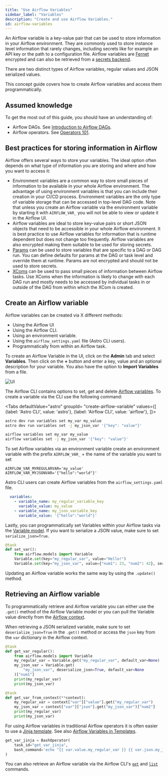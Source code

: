 ```yaml
---
title: "Use Airflow Variables"
sidebar_label: "Variables"
description: "Create and use Airflow Variables."
id: airflow-variables
---
```


An Airflow variable is a key-value pair that can be used to store information in your Airflow environment. They are commonly used to store instance level information that rarely changes, including secrets like for example an API key or the path to a configuration file. Airflow variables are [Fernet](https://github.com/fernet/spec/) encrypted and can also be retrieved from a [secrets backend](https://airflow.apache.org/docs/apache-airflow/stable/administration-and-deployment/security/secrets/secrets-backend/index.html).

There are two distinct types of Airflow variables, regular values and JSON serialized values. 

This concept guide covers how to create Airflow variables and access them programmatically.

## Assumed knowledge

To get the most out of this guide, you should have an understanding of:

- Airflow DAGs. See [Introduction to Airflow DAGs](dags.md).
- Airflow operators. See [Operators 101](what-is-an-operator.md).

## Best practices for storing information in Airflow

Airflow offers several ways to store your variables. The ideal option often depends on what type of information you are storing and where and how you want to access it:

- Environment variables are a common way to store small pieces of information to be available in your whole Airflow environment. The advantage of using environment variables is that you can include their creation in your CI/CD process. Environment variables are the only type of variable storage that can be accessed in top-level DAG code. Note that unless you create an Airflow variable via the environment variable by starting it with `AIRFLOW_VAR_` you will not be able to view or update it in the Airflow UI. 
- Airflow variables are ideal to store key-value pairs or short JSON objects that need to be accessible in your whole Airflow environment. It is best practice to use Airflow variables for information that is runtime dependent but does not change too frequently. Airflow variables are also encrypted making them suitable to be used for storing secrets.
- [Params](airflow-params.md) can be used to store variables that are specific to a DAG or DAG run. You can define defaults for params at the DAG or task level and override them at runtime. Params are not encrypted and should not be used to store secrets.
- [XComs](airflow-passing-data-between-tasks.md) can be used to pass small pieces of information between Airflow tasks. Use XComs when the information is likely to change with each DAG run and mostly needs to be accessed by individual tasks in or outside of the DAG from within which the XCom is created.

## Create an Airflow variable

Airflow variables can be created via X different methods:

- Using the Airflow UI
- Using the Airflow CLI.
- Using an environment variable.
- Using the `airflow_settings.yaml` file (Astro CLI users).
- Programmatically from within an Airflow task.

To create an Airflow Variable in the UI, click on the **Admin** tab and select **Variables**. Then click on the **+** button and enter a key, value and an optional description for your variable. You also have the option to **Import Variables** from a file.

![UI](/img/guides/airflow-variables_UI.png)

The Airflow CLI contains options to set, get and delete [Airflow variables](https://airflow.apache.org/docs/apache-airflow/stable/cli-and-env-variables-ref.html#variables). To create a variable via the CLI use the following command:

<Tabs
    defaultValue="astro"
    groupId= "create-airflow-variable"
    values={[
        {label: 'Astro CLI', value: 'astro'},
        {label: 'Airflow CLI', value: 'airflow'},
    ]}>
<TabItem value="astro">

```sh
astro dev run variables set my_var my_value
astro dev run variables set -j my_json_var '{"key": "value"}'
```

</TabItem>

<TabItem value="airflow">


```sh
airflow variables set my_var my_value
airflow variables set -j my_json_var '{"key": "value"}'
```

</TabItem>

</Tabs>

To set Airflow variables via an environment variable create an environment variable with the prefix `AIRFLOW_VAR_` + the name of the variable you want to set

```text
AIRFLOW_VAR_MYREGULARVAR='my_value'
AIRFLOW_VAR_MYJSONVAR='{"hello":"world"}'
```

Astro CLI users can create Airflow variables from the `airflow_settings.yaml` file. 

```yaml
  variables:
    - variable_name: my_regular_variable_key
      variable_value: my_value
    - variable_name: my_json_variable_key
      variable_value: '{"hello":"world"}'
```

Lastly, you can programmatically set Variables within your Airflow tasks via the [Variable model](https://airflow.apache.org/docs/apache-airflow/stable/_api/airflow/models/variable/index.html#module-airflow.models.variable). If you want to serialize a JSON value, make sure to set `serialize_json=True`.

```python
@task
def set_var():
    from airflow.models import Variable
    Variable.set(key="my_regular_var", value="Hello!")
    Variable.set(key="my_json_var", value={"num1": 23, "num2": 42}, serialize_json=True)
```

Updating an Airflow variable works the same way by using the `.update()` method.

## Retrieving an Airflow variable

To programmatically retrieve and Airflow variable you can either use the `.get()` method of the Airflow Variable model or you can pull the Variable value directly from the [Airflow context](airflow-context).

When retrieving a JSON serialized variable, make sure to set `deserialize_json=True` in the `.get()` method or access the `json` key from the `var` dictionary in the Airflow context.

```python
@task
def get_var_regular():
    from airflow.models import Variable
    my_regular_var = Variable.get("my_regular_var", default_var=None)
    my_json_var = Variable.get(
        "my_json_var", deserialize_json=True, default_var=None
    )["num1"]
    print(my_regular_var)
    print(my_json_var)

@task
def get_var_from_context(**context):
    my_regular_var = context["var"]["value"].get("my_regular_var")
    my_json_var = context["var"]["json"].get("my_json_var")["num2"]
    print(my_regular_var)
    print(my_json_var)
```

For using Airflow variables in traditional Airflow operators it is often easier to use a [Jinja template](templating.md). See also [Airflow Variables in Templates](https://airflow.apache.org/docs/apache-airflow/stable/templates-ref.html#airflow-variables-in-templates).

```python
get_var_jinja = BashOperator(
    task_id="get_var_jinja",
    bash_command='echo "{{ var.value.my_regular_var }} {{ var.json.my_json_var.num2 }}"',
)
```

You can also retrieve an Airflow variable via the Airflow CLI's [`get`](https://airflow.apache.org/docs/apache-airflow/stable/cli-and-env-variables-ref.html#get_repeat3) and [`list`](https://airflow.apache.org/docs/apache-airflow/stable/cli-and-env-variables-ref.html#list_repeat8) commands. 